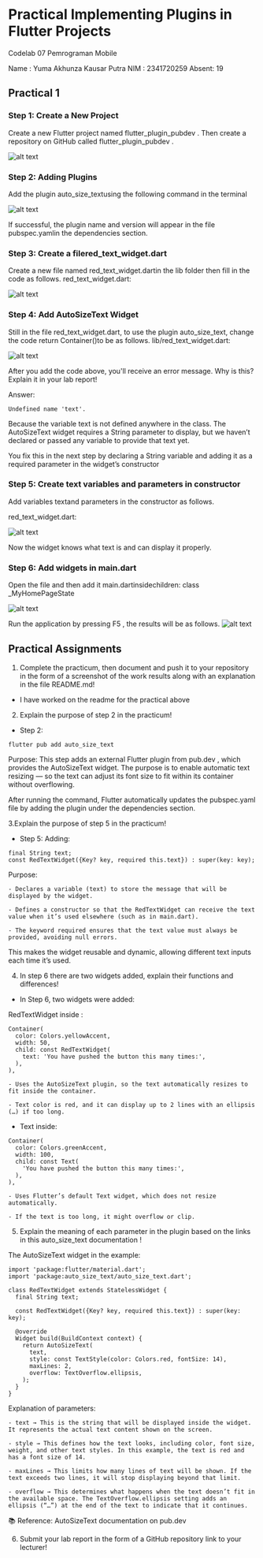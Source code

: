 # Practical Implementing Plugins in Flutter Projects

Codelab 07 Pemrograman Mobile

Name : Yuma Akhunza Kausar Putra
NIM : 2341720259
Absent: 19

## Practical 1

### Step 1: Create a New Project
Create a new Flutter project named flutter_plugin_pubdev . Then create a repository on GitHub called flutter_plugin_pubdev .

![alt text](image/1.png)

### Step 2: Adding Plugins
Add the plugin auto_size_textusing the following command in the terminal

![alt text](image/2.png)

If successful, the plugin name and version will appear in the file pubspec.yamlin the dependencies section.

### Step 3: Create a filered_text_widget.dart
Create a new file named red_text_widget.dartin the lib folder then fill in the code as follows.
red_text_widget.dart:

![alt text](image/3.png)

### Step 4: Add AutoSizeText Widget
Still in the file red_text_widget.dart, to use the plugin auto_size_text, change the code return Container()to be as follows.
lib/red_text_widget.dart:

![alt text](image/4.png)

After you add the code above, you'll receive an error message. Why is this? Explain it in your lab report!

Answer:
```dart:
Undefined name 'text'.
```
Because the variable text is not defined anywhere in the class. The AutoSizeText widget requires a String parameter to display, but we haven’t declared or passed any variable to provide that text yet.

You fix this in the next step by declaring a String variable and adding it as a required parameter in the widget’s constructor

### Step 5: Create text variables and parameters in constructor
Add variables textand parameters in the constructor as follows.

red_text_widget.dart:

![alt text](image/5.png)

Now the widget knows what text is and can display it properly.

### Step 6: Add widgets in main.dart
Open the file and then add it main.dartinsidechildren: class _MyHomePageState

![alt text](image/6.png)

Run the application by pressing F5 , the results will be as follows.
![alt text](image/7.png)

## Practical Assignments 
1. Complete the practicum, then document and push it to your repository in the form of a screenshot of the work results along with an explanation in the file README.md! 
- I have worked on the readme for the practical above

2. Explain the purpose of step 2 in the practicum! 
- Step 2:
```dart:
flutter pub add auto_size_text
```
Purpose:
This step adds an external Flutter plugin from pub.dev
, which provides the AutoSizeText widget.
The purpose is to enable automatic text resizing — so the text can adjust its font size to fit within its container without overflowing.

After running the command, Flutter automatically updates the pubspec.yaml file by adding the plugin under the dependencies section.

3.Explain the purpose of step 5 in the practicum! 

- Step 5:
Adding:
```dart:
final String text;
const RedTextWidget({Key? key, required this.text}) : super(key: key);
```

Purpose:

    - Declares a variable (text) to store the message that will be displayed by the widget.

    - Defines a constructor so that the RedTextWidget can receive the text value when it’s used elsewhere (such as in main.dart).

    - The keyword required ensures that the text value must always be provided, avoiding null errors.

This makes the widget reusable and dynamic, allowing different text inputs each time it’s used.

4. In step 6 there are two widgets added, explain their functions and differences! 

- In Step 6, two widgets were added:

RedTextWidget inside :
```dart:
Container(
  color: Colors.yellowAccent,
  width: 50,
  child: const RedTextWidget(
    text: 'You have pushed the button this many times:',
  ),
),
```

    - Uses the AutoSizeText plugin, so the text automatically resizes to fit inside the container.

    - Text color is red, and it can display up to 2 lines with an ellipsis (…) if too long.

- Text inside:
```dart:
Container(
  color: Colors.greenAccent,
  width: 100,
  child: const Text(
    'You have pushed the button this many times:',
  ),
),
```

    - Uses Flutter’s default Text widget, which does not resize automatically.

    - If the text is too long, it might overflow or clip.


5. Explain the meaning of each parameter in the plugin based on the links in this auto_size_text documentation ! 

The AutoSizeText widget in the example:
```dart:
import 'package:flutter/material.dart';
import 'package:auto_size_text/auto_size_text.dart';

class RedTextWidget extends StatelessWidget {
  final String text;

  const RedTextWidget({Key? key, required this.text}) : super(key: key);

  @override
  Widget build(BuildContext context) {
    return AutoSizeText(
      text,
      style: const TextStyle(color: Colors.red, fontSize: 14),
      maxLines: 2,
      overflow: TextOverflow.ellipsis,
    );
  }
}
```
Explanation of parameters:

    - text → This is the string that will be displayed inside the widget. It represents the actual text content shown on the screen.

    - style → This defines how the text looks, including color, font size, weight, and other text styles. In this example, the text is red and has a font size of 14.

    - maxLines → This limits how many lines of text will be shown. If the text exceeds two lines, it will stop displaying beyond that limit.

    - overflow → This determines what happens when the text doesn’t fit in the available space. The TextOverflow.ellipsis setting adds an ellipsis (“…”) at the end of the text to indicate that it continues.

📚 Reference: AutoSizeText documentation on pub.dev

6. Submit your lab report in the form of a GitHub repository link to your lecturer!
